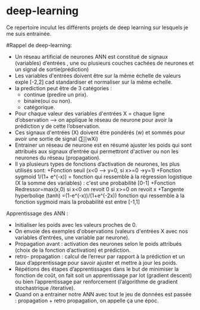 # deep-learning

Ce repertoire  inculut les différents projets de deep learning sur lesquels je me suis entrainée.

#Rappel de deep-learning:

+ Un réseau artificial de neurones ANN est constitué de signaux (variables) d’entrées , une ou plusieurs couches cachées de neurones et un signal de sortie(prédiction)
+ Les variables d'entrées doivent être sur la même échelle de valeurs exple [-2,2] cad standardiser et normaliser sur la même echelle. 
+ la prediction peut être de 3 catégories :
  + continue (predire un prix).
  + binaire(oui ou non).
  + catégorique.
+ Pour chaque valeur des variables d'entrées X = chaque ligne d’observation --> on applique le réseau de neurone pour avoir la prédiction y de cette l’observation.
+ Ces signaux d'entrées (X) doivent être pondérés (w) et sommés pour avoir une sortie de signal (∑▒wXi)
+ Entrainer un réseau de neurone est en résumé ajuster les poids qui sont attribués aux signaux d’entrée qui permettront d'activer ou non les neurones du réseau (propagation).
+ Il ya plusieurs types de fonctions d’activation de neurones, les plus utilisés sont:
  +Fonction seuil (x<0 --> y=0, si x>=0 ->y=1)
  +Fonction sygmoid 1/(1+ e^(-x)) = fonction qui ressemble à la régression logistique (X la somme des variables) : c'est une probabilité [0-1]
  +Fonction Redressor=max(x,0) si x<0 on revoit 0 si x>=0 on revoit x
  +Tangente hyperboliqe (tanh) =(1-e^(-x))/(1+e^(-2x)) fonction qui ressemble à la fonction sygmoid mais la probabilité est entre [-1,1]

Apprentissage des ANN :
+ Initialiser les poids avec les valeurs proches de 0.
+ On envoie des exemples d'observations (valeurs d'entrées X avec nos variables d’entrées, une variable par neurone).
+ Propagation avant : activation des neurones selon le poids attribués (choix de la fonction d’activation) et prédiction.
+ retro- propagation : calcul de l’erreur par rapport à la prédiction et un taux d’apprentissage  pour savoir ajuster et mettre à jour les poids.
+ Répétions des étapes d’apprentissages dans le but de minimiser la fonction de coût, on fait soit un apprentissage par lot (gradient descent) ou bien l’apprentissage par renforcement (l’algorithme de gradient stochastrique /iterative).
+ Quand on a entrainer notre ANN avec tout le jeu de données est passée : propagation + retro propagation, on appelle ça une époc.

